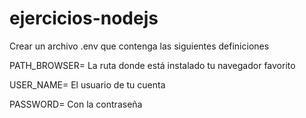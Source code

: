 # ejercicios-nodejs

Crear un archivo .env que contenga las siguientes definiciones

PATH_BROWSER= La ruta donde está instalado tu navegador favorito


USER_NAME= El usuario de tu cuenta


PASSWORD= Con la contraseña
